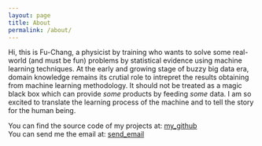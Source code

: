 ```yaml
---
layout: page
title: About
permalink: /about/
---
```


Hi, this is Fu-Chang, a physicist by training who wants to solve some real-world (and must be fun) problems by statistical evidence using machine learning techniques. At the early and growing stage of buzzy big data era, domain knowledge remains its crutial role to intrepret the results obtaining from machine learning methodology. It should not be treated as a magic black box which can provide *some* products by feeding *some* data. I am so excited to translate the learning process of the machine and to tell the story for the human being. 


You can find the source code of my projects at: <i class="fa fa-github" aria-hidden="true"></i>  [my_github](https://github.com/udothemath1984)  
You can send me the email at: <i class="fa fa-paper-plane" aria-hidden="true"></i> <a href="mailto:anappleaday1984@gmail.com?subject=Comment on Fu-Chang's page &amp;">send_email</a>

<!-- <p><a href="mailto:anappleaday1984@gmail.com?subject=Comment from  &amp;body=yep&amp;">Send email</a></p> -->
